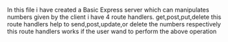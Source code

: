 In this file i have created a Basic Express server which can manipulates numbers given by the client
i have 4 route handlers. get,post,put,delete
this route handlers help to send,post,update,or delete the numbers respectively
this route handlers works if the user wand to perform the above operation
